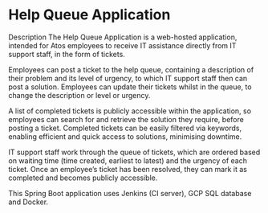 # Help Queue Application

Description 
The Help Queue Application is a web-hosted application, intended for Atos employees to receive IT assistance directly from IT support staff, in the form of tickets. 

Employees can post a ticket to the help queue, containing a description of their problem and its level of urgency, to which IT support staff then can post a solution. Employees can update their tickets whilst in the queue, to change the description or level or urgency. 

A list of completed tickets is publicly accessible within the application, so employees can search for and retrieve the solution they require, before posting a ticket. Completed tickets can be easily filtered via keywords, enabling efficient and quick access to solutions, minimising downtime.  

IT support staff work through the queue of tickets, which are ordered based on waiting time (time created, earliest to latest) and the urgency of each ticket. Once an employee’s ticket has been resolved, they can mark it as completed and becomes publicly accessible. 

This Spring Boot application uses Jenkins (CI server), GCP SQL database and Docker. 
